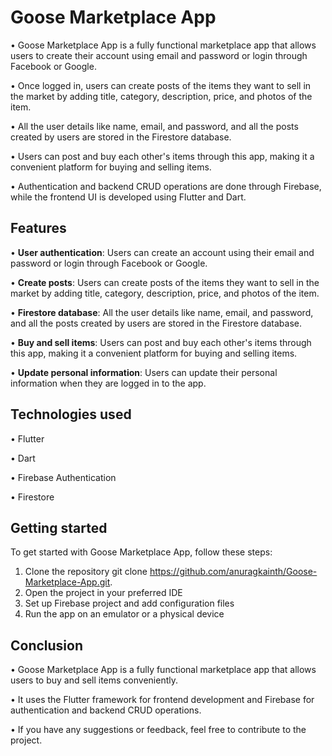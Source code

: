 # Goose Marketplace App
• Goose Marketplace App is a fully functional marketplace app that allows users to create their account using email and password or login through Facebook or Google.

• Once logged in, users can create posts of the items they want to sell in the market by adding title, category, description, price, and photos of the item.

• All the user details like name, email, and password, and all the posts created by users are stored in the Firestore database.

• Users can post and buy each other's items through this app, making it a convenient platform for buying and selling items.

• Authentication and backend CRUD operations are done through Firebase, while the frontend UI is developed using Flutter and Dart.

## Features
• **User authentication**: Users can create an account using their email and password or login through Facebook or Google.

• **Create posts**: Users can create posts of the items they want to sell in the market by adding title, category, description, price, and photos of the item.

• **Firestore database**: All the user details like name, email, and password, and all the posts created by users are stored in the Firestore database.

• **Buy and sell items**: Users can post and buy each other's items through this app, making it a convenient platform for buying and selling items.

• **Update personal information**: Users can update their personal information when they are logged in to the app.

## Technologies used

• Flutter

• Dart

• Firebase Authentication

• Firestore

## Getting started

To get started with Goose Marketplace App, follow these steps:

1. Clone the repository git clone https://github.com/anuragkainth/Goose-Marketplace-App.git.
2. Open the project in your preferred IDE
3. Set up Firebase project and add configuration files
4. Run the app on an emulator or a physical device

## Conclusion

• Goose Marketplace App is a fully functional marketplace app that allows users to buy and sell items conveniently.

• It uses the Flutter framework for frontend development and Firebase for authentication and backend CRUD operations.

• If you have any suggestions or feedback, feel free to contribute to the project.




